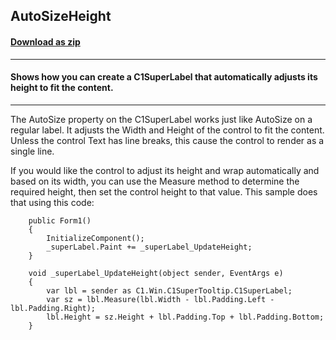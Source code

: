## AutoSizeHeight
#### [Download as zip](https://minhaskamal.github.io/DownGit/#/home?url=https://github.com/GrapeCity/ComponentOne-WinForms-Samples/tree/master/NetFramework\SuperTooltip\CS\AutoSizeHeight\AutoSizeHeight)
____
#### Shows how you can create a C1SuperLabel that automatically adjusts its height to fit the content.
____
The AutoSize property on the C1SuperLabel works just like AutoSize on a regular label. It adjusts the Width and Height of the control to fit the content. Unless the control Text has line breaks, this cause the control to render as a single line. 

If you would like the control to adjust its height and wrap automatically and based on its width, you can use the Measure method to determine the required height, then set the control height to that value. This sample does that using this code: 

```
    public Form1()
    {
        InitializeComponent();
        _superLabel.Paint += _superLabel_UpdateHeight;
    }

    void _superLabel_UpdateHeight(object sender, EventArgs e)
    {
        var lbl = sender as C1.Win.C1SuperTooltip.C1SuperLabel;
        var sz = lbl.Measure(lbl.Width - lbl.Padding.Left - lbl.Padding.Right);
        lbl.Height = sz.Height + lbl.Padding.Top + lbl.Padding.Bottom;
    }
```
